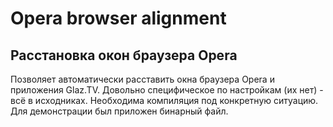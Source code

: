 # Opera browser alignment #
## Расстановка окон браузера Opera
Позволяет автоматически расставить окна браузера Opera и приложения Glaz.TV. 
Довольно специфическое по настройкам (их нет) - всё в исходниках. Необходима компиляция под конкретную ситуацию.
Для демонстрации был приложен бинарный файл.